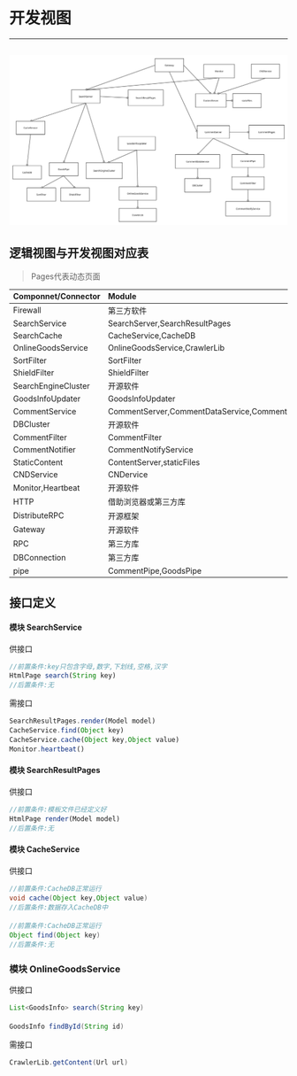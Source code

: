 # 开发视图

---

## ![](/assets/最终模块组织.svg)

## 逻辑视图与开发视图对应表

> Pages代表动态页面

| Componnet/Connector | Module |
| :--- | :--- |
| Firewall | 第三方软件 |
| SearchService | SearchServer,SearchResultPages |
| SearchCache | CacheService,CacheDB |
| OnlineGoodsService | OnlineGoodsService,CrawlerLib |
| SortFilter | SortFilter |
| ShieldFilter | ShieldFilter |
| SearchEngineCluster | 开源软件 |
| GoodsInfoUpdater | GoodsInfoUpdater |
| CommentService | CommentServer,CommentDataService,CommentPages |
| DBCluster | 开源软件 |
| CommentFilter | CommentFilter |
| CommentNotifier | CommentNotifyService |
| StaticContent | ContentServer,staticFiles |
| CNDService | CNDervice |
| Monitor,Heartbeat | 开源软件 |
| HTTP | 借助浏览器或第三方库 |
| DistributeRPC | 开源框架 |
| Gateway | 开源软件 |
| RPC | 第三方库 |
| DBConnection | 第三方库 |
| pipe | CommentPipe,GoodsPipe |

## 接口定义

#### 模块 SearchService

供接口

```js
//前置条件:key只包含字母,数字,下划线,空格,汉字 
HtmlPage search(String key)
//后置条件:无
```

需接口

```js
SearchResultPages.render(Model model)
CacheService.find(Object key)
CacheService.cache(Object key,Object value)
Monitor.heartbeat()
```

#### 模块 SearchResultPages
供接口

```js
//前置条件:模板文件已经定义好
HtmlPage render(Model model)
//后置条件:无
```

#### 模块 CacheService

供接口
```java
//前置条件:CacheDB正常运行
void cache(Object key,Object value)
//后置条件:数据存入CacheDB中

//前置条件:CacheDB正常运行
Object find(Object key)
//后置条件:无
```
### 模块 OnlineGoodsService
供接口
```java
List<GoodsInfo> search(String key)

GoodsInfo findById(String id)
```

需接口
```java
CrawlerLib.getContent(Url url)
```